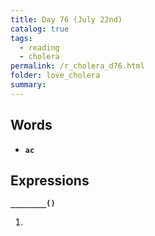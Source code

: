 ```yaml
---
title: Day 76 (July 22nd)
catalog: true
tags: 
  - reading
  - cholera
permalink: /r_cholera_d76.html
folder: love_cholera
summary: 
---
```


## Words

-   <b data-toggle="tooltip" data-original-title="{{site.data.glossary.ac}}">`ac`</b>



## Expressions

<b data-toggle="tooltip" data-original-title="{{site.data.answers.76_a}}">`________()`</b>

1.  